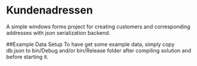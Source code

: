 # Kundenadressen
A simple windows forms project for creating customers and corresponding addresses with json serialization backend.

##Example Data Setup
To have get some example data, simply copy db.json to bin/Debug and/or bin/Release folder after compiling solution and before starting it.
